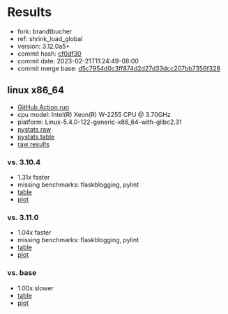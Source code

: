 # Results

- fork: brandtbucher
- ref: shrink_load_global
- version: 3.12.0a5+
- commit hash: [cf0df30](https://github.com/brandtbucher/cpython/commit/cf0df30)
- commit date: 2023-02-21T11:24:49-08:00
- commit merge base: [d5c7954d0c3ff874d2d27d33dcc207bb7356f328](https://github.com/brandtbucher/cpython/commit/d5c7954d0c3ff874d2d27d33dcc207bb7356f328)

## linux x86_64

- [GitHub Action run](https://github.com/faster-cpython/benchmarking/actions/runs/4236157262)
- cpu model: Intel(R) Xeon(R) W-2255 CPU @ 3.70GHz
- platform: Linux-5.4.0-122-generic-x86_64-with-glibc2.31
- [pystats raw](bm-20230221-linux-x86_64-brandtbucher-shrink_load_global-3.12.0a5%2B-cf0df30-pystats.json)
- [pystats table](bm-20230221-linux-x86_64-brandtbucher-shrink_load_global-3.12.0a5%2B-cf0df30-pystats.md)
- [raw results](bm-20230221-linux-x86_64-brandtbucher-shrink_load_global-3.12.0a5%2B-cf0df30.json)

### vs. 3.10.4

- 1.31x faster
- missing benchmarks: flaskblogging, pylint
- [table](bm-20230221-linux-x86_64-brandtbucher-shrink_load_global-3.12.0a5%2B-cf0df30-vs-3.10.4.md)
- [plot](bm-20230221-linux-x86_64-brandtbucher-shrink_load_global-3.12.0a5%2B-cf0df30-vs-3.10.4.png)

### vs. 3.11.0

- 1.04x faster
- missing benchmarks: flaskblogging, pylint
- [table](bm-20230221-linux-x86_64-brandtbucher-shrink_load_global-3.12.0a5%2B-cf0df30-vs-3.11.0.md)
- [plot](bm-20230221-linux-x86_64-brandtbucher-shrink_load_global-3.12.0a5%2B-cf0df30-vs-3.11.0.png)

### vs. base

- 1.00x slower
- [table](bm-20230221-linux-x86_64-brandtbucher-shrink_load_global-3.12.0a5%2B-cf0df30-vs-base.md)
- [plot](bm-20230221-linux-x86_64-brandtbucher-shrink_load_global-3.12.0a5%2B-cf0df30-vs-base.png)

